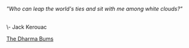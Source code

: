 <i>"Who can leap the world's ties and sit with me among white clouds?"</i>
 
<br>
\- Jack Kerouac

[The Dharma Bums](https://www.goodreads.com/work/quotes/827497)
